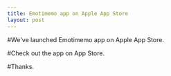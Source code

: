 ```yaml
---
title: Emotimemo app on Apple App Store
layout: post
---
```


#We've launched Emotimemo app on Apple App Store.

#Check out the app on App Store.

#Thanks.